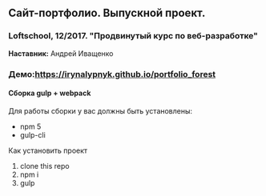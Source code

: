 <h2> Сайт-портфолио. Выпускной проект.</h2>

<h3> Loftschool, 12/2017. "Продвинутый курс по веб-разработке"</h3>

<p><strong>Наставник:</strong> Андрей Иващенко</p>

<h3><strong>Демо:</strong><a href="https://irynalypnyk.github.io/portfolio_forest/build/">https://irynalypnyk.github.io/portfolio_forest</a></h3>


<h4>Сборка gulp + webpack</h4>
<p> Для работы сборки у вас должны быть установлены:</p>
<ul>
    <li>npm 5</li>
    <li>gulp-cli</li>
</ul>

<p> Как установить проект </p>
<ol>
    <li>clone this repo</li>
    <li>npm i</li>
    <li>gulp</li>
</ol>
